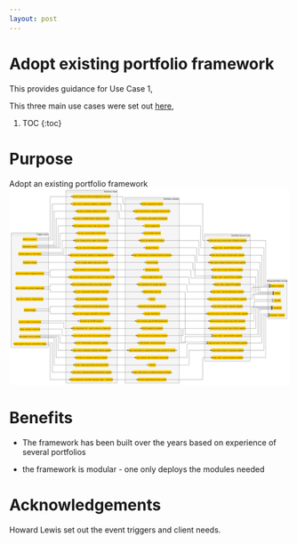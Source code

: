 ```yaml
---
layout: post
---
```


# Adopt existing portfolio framework

This provides guidance for Use Case 1,

This three main use cases were set out [here](https://lawrencerowland.github.io/Portfolio-frameworks.html), 
1. TOC
{:toc}

# Purpose

Adopt an existing portfolio framework
![](/images/2020-05-16-Adopt-existing-portfolio-framework/Portfolio-services-mapped-to-business-needs-Rowland-and-Lewis.png)

# Benefits

- The framework has been built over the years based on experience of several portfolios

- the framework is modular - one only deploys the modules needed



# Acknowledgements

Howard Lewis set out the event triggers and client needs. 



